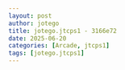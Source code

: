 ```yaml
---
layout: post
author: jotego
title: jotego.jtcps1 - 3166e72
date: 2025-06-20
categories: [Arcade, jtcps1]
tags: [jotego.jtcps1]
---
```


